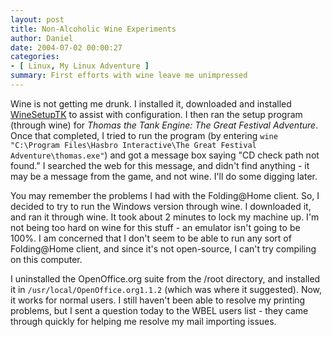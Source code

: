```yaml
---
layout: post
title: Non-Alcoholic Wine Experiments
author: Daniel
date: 2004-07-02 00:00:27
categories:
- [ Linux, My Linux Adventure ]
summary: First efforts with wine leave me unimpressed
---
```


Wine is not getting me drunk. I installed it, downloaded and installed [WineSetupTK][] to assist with configuration. I then ran the setup program (through wine) for _Thomas the Tank Engine: The Great Festival Adventure_. Once that completed, I tried to run the program (by entering `wine "C:\Program Files\Hasbro Interactive\The Great Festival Adventure\thomas.exe"`) and got a message box saying "CD check path not found." I searched the web for this message, and didn't find anything - it may be a message from the game, and not wine. I'll do some digging later.

You may remember the problems I had with the Folding@Home client. So, I decided to try to run the Windows version through wine. I downloaded it, and ran it through wine. It took about 2 minutes to lock my machine up. I'm not being too hard on wine for this stuff - an emulator isn't going to be 100%. I am concerned that I don't seem to be able to run any sort of Folding@Home client, and since it's not open-source, I can't try compiling on this computer.

I uninstalled the OpenOffice.org suite from the /root directory, and installed it in `/usr/local/OpenOffice.org1.1.2` (which was where it suggested). Now, it works for normal users. I still haven't been able to resolve my printing problems, but I sent a question today to the WBEL users list - they came through quickly for helping me resolve my mail importing issues.


[WineSetupTK]: //sourceforge.net/project/showfiles.php?group_id=6241&amp;package_id=77479&amp;release_id=161192
